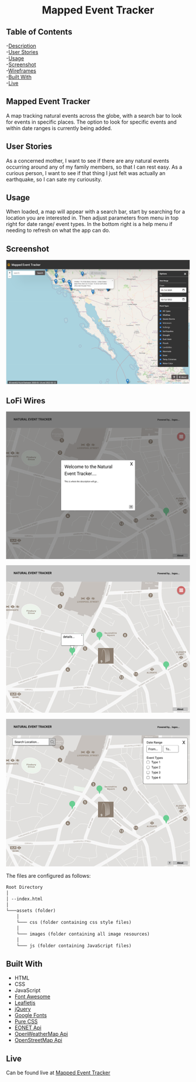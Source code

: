 <h1 align="center">
  Mapped Event Tracker
</h1>

## Table of Contents
-[Description](#mapped-event-tracker)<br>
-[User Stories](#user-stories)<br>
-[Usage](#usage)<br>
-[Screenshot](#Screenshot)<br>
-[Wireframes](#lofi-wires)<br>
-[Built With](#built-with)<br>
-[Live](#live)

## Mapped Event Tracker
A map tracking natural events across the globe, with a search bar to look for events in specific places. The option to look for specific events and within date ranges is currently being added. 

## User Stories
As a concerned mother, I want to see if there are any natural events occurring around any of my family members, so that I can rest easy.
As a curious person, I want to see if that thing I just felt was actually an earthquake, so I can sate my curiousity.

## Usage
When loaded, a map will appear with a search bar, start by searching for a location you are interested in. Then adjust parameters from menu in top right for date range/ event types. In the bottom right is a help menu if needing to refresh on what the app can do.

## Screenshot
![Layout screenshot of the website](./git-images/screenshot.PNG)

## LoFi Wires
![Landing page with Welcome modal open](git-images/WelcomeScreen.png)

![Default state of application](git-images/DefaultState.png)

![Hamburger menu open](git-images/MenuOpen.png)

The files are configured as follows:
```
Root Directory
│
│ --index.html
│
└───assets (folder)
    │
    └─── css (folder containing css style files)
    │
    └─── images (folder containing all image resources)
    │
    └─── js (folder containing JavaScript files)
```

## Built With
<ul>
  <li>HTML</li>
  <li>CSS</li>
  <li>JavaScript</li>
  <li><a href="https://fontawesome.com/">Font Awesome</a></li>
  <li><a href="https://leafletjs.com/">Leafletjs</a></li>
  <li><a href="https://jquery.com/" >jQuery</a></li>
  <li><a href="https://fonts.google.com/" >Google Fonts</a></li>
  <li><a href="https://purecss.io/" >Pure CSS</a></li>
  <li><a href="https://eonet.gsfc.nasa.gov/" >EONET Api</a></li>
  <li><a href="https://openweathermap.org/" >OpenWeatherMap Api</a></li>
  <li><a href="https://www.openstreetmap.org/" >OpenStreetMap Api</a></li>
</ul>

## Live
Can be found live at <a href= "https://skerans.github.io/Mapped-event-tracker/">Mapped Event Tracker</a>

